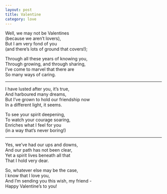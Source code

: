 ```yaml
---
layout: post
title: Valentine
category: love
---
```


Well, we may not be Valentines  
(because we aren’t lovers),  
But I am very fond of you  
(and there’s lots of ground that covers!);

Through all these years of knowing you,  
Through growing, and through sharing,  
I’ve come to marvel that there are  
So many ways of caring.

---

I have lusted after you, it’s true,  
And harboured many dreams,  
But I’ve grown to hold our friendship now  
In a different light, it seems.

To see your spirit deepening,  
To watch your courage soaring,  
Enriches what I feel for you  
(in a way that’s never boring!)

---

Yes, we’ve had our ups and downs,  
And our path has not been clear,  
Yet a spirit lives beneath all that  
That I hold very dear. 

So, whatever else may be the case,  
I know that I love you,  
And I’m sending you this wish, my friend -  
Happy Valentine’s to you!
